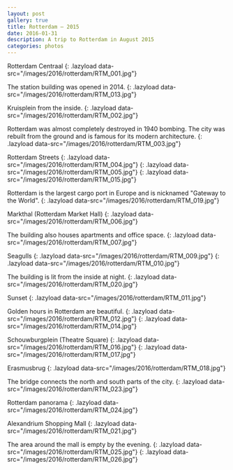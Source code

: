 ```yaml
---
layout: post
gallery: true
title: Rotterdam – 2015
date: 2016-01-31
description: A trip to Rotterdam in August 2015
categories: photos
---
```


Rotterdam Centraal
![](){: .lazyload data-src="/images/2016/rotterdam/RTM_001.jpg"}

The station building was opened in 2014.
![](){: .lazyload data-src="/images/2016/rotterdam/RTM_013.jpg"}

Kruisplein from the inside.
![](){: .lazyload data-src="/images/2016/rotterdam/RTM_002.jpg"}

Rotterdam was almost completely destroyed in 1940 bombing. The city was rebuilt from the ground and is famous for its modern architecture.
![](){: .lazyload data-src="/images/2016/rotterdam/RTM_003.jpg"}

Rotterdam Streets
![](){: .lazyload data-src="/images/2016/rotterdam/RTM_004.jpg"}
![](){: .lazyload data-src="/images/2016/rotterdam/RTM_005.jpg"}
![](){: .lazyload data-src="/images/2016/rotterdam/RTM_015.jpg"}

Rotterdam is the largest cargo port in Europe and is nicknamed "Gateway to the World".
![](){: .lazyload data-src="/images/2016/rotterdam/RTM_019.jpg"}

Markthal (Rotterdam Market Hall)
![](){: .lazyload data-src="/images/2016/rotterdam/RTM_006.jpg"}

The building also houses apartments and office space.
![](){: .lazyload data-src="/images/2016/rotterdam/RTM_007.jpg"}

Seagulls
![](){: .lazyload data-src="/images/2016/rotterdam/RTM_009.jpg"}
![](){: .lazyload data-src="/images/2016/rotterdam/RTM_010.jpg"}

The building is lit from the inside at night.
![](){: .lazyload data-src="/images/2016/rotterdam/RTM_020.jpg"}

Sunset
![](){: .lazyload data-src="/images/2016/rotterdam/RTM_011.jpg"}

Golden hours in Rotterdam are beautiful.
![](){: .lazyload data-src="/images/2016/rotterdam/RTM_012.jpg"}
![](){: .lazyload data-src="/images/2016/rotterdam/RTM_014.jpg"}

Schouwburgplein (Theatre Square)
![](){: .lazyload data-src="/images/2016/rotterdam/RTM_016.jpg"}
![](){: .lazyload data-src="/images/2016/rotterdam/RTM_017.jpg"}

Erasmusbrug
![](){: .lazyload data-src="/images/2016/rotterdam/RTM_018.jpg"}

The bridge connects the north and south parts of the city.
![](){: .lazyload data-src="/images/2016/rotterdam/RTM_023.jpg"}

Rotterdam panorama
![](){: .lazyload data-src="/images/2016/rotterdam/RTM_024.jpg"}

Alexandrium Shopping Mall
![](){: .lazyload data-src="/images/2016/rotterdam/RTM_021.jpg"}

The area around the mall is empty by the evening.
![](){: .lazyload data-src="/images/2016/rotterdam/RTM_025.jpg"}
![](){: .lazyload data-src="/images/2016/rotterdam/RTM_026.jpg"}
